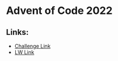 # Advent of Code 2022

## Links:

- [Challenge Link](https://adventofcode.com/2022)
- [LW Link](https://aoc.lewagon.community/)
